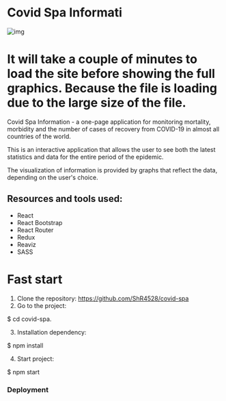 


# Covid Spa Informati
![img](https://user-images.githubusercontent.com/107538948/193021448-82e40210-1a99-431d-9cdd-3f78bd1b4c05.png)


# It will take a couple of minutes to load the site before showing the full graphics. Because the file is loading due to the large size of the file.

Covid Spa Information - a one-page application for monitoring mortality, morbidity and the number of cases of recovery from COVID-19 in almost all countries of the world.

This is an interactive application that allows the user to see both the latest statistics and data for the entire period of the epidemic.

The visualization of information is provided by graphs that reflect the data, depending on the user's choice.

## Resources and tools used:

- React
- React Bootstrap
- React Router
- Redux
- Reaviz
- SASS

# Fast start

1. Clone the repository: https://github.com/ShR4528/covid-spa
2. Go to the project:

$ cd covid-spa.

3. Installation dependency:

$ npm install

4. Start project:

$ npm start

### Deployment







